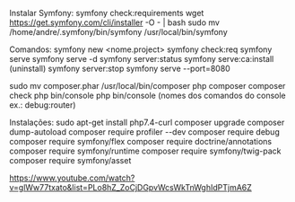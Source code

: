Instalar Symfony:
symfony check:requirements
wget https://get.symfony.com/cli/installer -O - | bash
sudo mv /home/andre/.symfony/bin/symfony /usr/local/bin/symfony

Comandos:
symfony new <nome.project>
symfony check:req
symfony serve
symfony serve -d
symfony server:status
symfony serve:ca:install (uninstall) 
symfony server:stop
symfony serve --port=8080


sudo mv composer.phar /usr/local/bin/composer
php composer
composer check
php bin/console
php bin/console (nomes dos comandos do console ex.: debug:router)



Instalações:
sudo apt-get install php7.4-curl
composer upgrade
composer dump-autoload
composer require profiler --dev
composer require debug
composer require symfony/flex
composer require doctrine/annotations
composer require symfony/runtime
composer require symfony/twig-pack
composer require symfony/asset

https://www.youtube.com/watch?v=glWw77txato&list=PLo8hZ_ZoCjDGpvWcsWkTnWghIdPTjmA6Z
